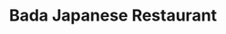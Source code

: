 ---
layout: place
title: Bada Japanese Restaurant
permalink: /colorado/colorado-springs/bada-japanese-restaurant.html
stateAbbr: CO
stateName: Colorado
cityName: Colorado Springs
seo:
  type: restaurant
  links: http://badajapaneserestaurant.com/
place_id: ChIJm0tJBHpEE4cR0_nPKWEs9dQ
photos:
  - name: >-
      places/ChIJm0tJBHpEE4cR0_nPKWEs9dQ/photos/AeeoHcJOGNBTR_9d6ToLl9oa5PfY7qe0MQ77WmNLx--uakL3IvUXy79IQnx_-B96xCOq1AivNemtBeV0d60Mxk9HMYuWTXCbpQE4aepFrf7I8WzPMybaN0MgnPNmkiu20sHA1BrmUbYoYxqpd0ECF2ih0a4iu6SaunaXyYRbVncToQZ93HFBbCrvKcJQJDTLV7dLPKv20N7H6U1psYPyWQRLshMmEZ2Xf_AZrsPHanAbkZWvlmej_PDLtMI4IH3LN42zc_3rwTU6Duw0R1Xg68egVJC3S6waNdP5VW35VCBcqvITPb6iKugpZKlMfVEJHg5MKVMVeTVak682wLkWqka_zSTsxiVNHANSpziEqYy_QppYeJ2R9bQguB8XlT0pDSYW4NcH0XpYtp65M1Nxtfr5la5qzGUHw21931VyGSDgEYIuA89-
    widthPx: 4000
    heightPx: 2250
    authorAttributions:
      - displayName: Altos Vista Villagio
        uri: https://maps.google.com/maps/contrib/115321619948609558309
        photoUri: >-
          https://lh3.googleusercontent.com/a-/ALV-UjXinTJjGWkIOkzuQlkg1kv4dPv-XVjYRZfeGQ085AIYYtYHFSFMvQ=s100-p-k-no-mo
    flagContentUri: >-
      https://www.google.com/local/imagery/report/?cb_client=maps_api_places.places_api&image_key=!1e10!2sCIHM0ogKEICAgIC-ibadmwE&hl=en-US
    googleMapsUri: >-
      https://www.google.com/maps/place//data=!3m4!1e2!3m2!1sCIHM0ogKEICAgIC-ibadmwE!2e10!4m2!3m1!1s0x8713447a04494b9b:0xd4f52c6129cff9d3
  - name: >-
      places/ChIJm0tJBHpEE4cR0_nPKWEs9dQ/photos/AeeoHcKHuB7ZqvZo8Ux_08kEerl-N25odkVYAM0SS6-Md6mI6UtSyFDR1zjfNVbtP7tcDeH9ytC7AWImiTsSPGQuXvvF8j2QkUoqAA4lFH_Du-d0EskhrYtQ80LtaJ-jJsUMd8MWJ4eJ6AEwSyU3FsY-aLS6-tupvFIJTmymYVU0jPnl-vrH6jzcMcIRkyUV9rYBij-y78ihgcQcnWKLhcPCBVNKXRN0rLLMRfcZZITopXJIjgCznMH2cco3-RXuUMaQNSsvE5MwDC4I0_tzqvL_TCFeqWyjwhcM9nRXmhcpDNMcL0oZtLEYLAjWC3mWtuKJzKlRGlwt7uTnC1lWJuinwXPdLvpvwkuyWcvVNtKaeN4jWUJr1SRHB_Czxoi4On6hVIWXkfG0UY-SBOil8xQiOynvKbY6Yl39zo9V7cBcruPf8w
    widthPx: 4032
    heightPx: 3024
    authorAttributions:
      - displayName: Emily L
        uri: https://maps.google.com/maps/contrib/104123761248515455661
        photoUri: >-
          https://lh3.googleusercontent.com/a-/ALV-UjU0IVc9CsCSiKx0BPIhluOiMcTOY8hjxHQhdqm3Lw2CKYZWg_Ei=s100-p-k-no-mo
    flagContentUri: >-
      https://www.google.com/local/imagery/report/?cb_client=maps_api_places.places_api&image_key=!1e10!2sCIHM0ogKEICAgIDahqSbfA&hl=en-US
    googleMapsUri: >-
      https://www.google.com/maps/place//data=!3m4!1e2!3m2!1sCIHM0ogKEICAgIDahqSbfA!2e10!4m2!3m1!1s0x8713447a04494b9b:0xd4f52c6129cff9d3
  - name: >-
      places/ChIJm0tJBHpEE4cR0_nPKWEs9dQ/photos/AeeoHcIXRvLvl2EwDON-NYG9YplDARwIm3SoWZfihofPbrNRlEa23VCdQ71UsRfxpE3cF4f3Jn_tpPmvQtZpoZ_zUWBmg6m3q1cnS8BOaMeVhofV5FhkJ3aCWXSxariFCjPvG6dfHFl8S8SR6RJ1bRgy6CpyNqASI3pJL0Ximi_Lcr1tdpyUplUN69cyE4Gq6UlpCNDFO4qw5rlBada3k1OMxezYVm03LIHrPczNndYc5vGhVtoMObxOwWh-iiQ2kYllDi31lKxTGon-G4djQeo0j8iBgHK9n2hlVOjlAglv6JCpcxKUaUTDvMPBnBgnYxwGYWE0irwC959zlSQlvW-L_rwKSrI_GX3rOkYya0M3XpbLGUg0v4kuoX0ZsoA1IHn2gSH8pJ9Gc0-5OGpLrbK5fj_fVir124dbRoOTP251KatoYKCC
    widthPx: 4080
    heightPx: 2642
    authorAttributions:
      - displayName: Alexandra Villalobos
        uri: https://maps.google.com/maps/contrib/108089805341414869994
        photoUri: >-
          https://lh3.googleusercontent.com/a-/ALV-UjWkrX8TQW06m4wndg4QjQSygdOhbVR-uZKVfQAEj8dhrug51Vyb4A=s100-p-k-no-mo
    flagContentUri: >-
      https://www.google.com/local/imagery/report/?cb_client=maps_api_places.places_api&image_key=!1e10!2sCIHM0ogKEICAgIDrw8e3-QE&hl=en-US
    googleMapsUri: >-
      https://www.google.com/maps/place//data=!3m4!1e2!3m2!1sCIHM0ogKEICAgIDrw8e3-QE!2e10!4m2!3m1!1s0x8713447a04494b9b:0xd4f52c6129cff9d3
  - name: >-
      places/ChIJm0tJBHpEE4cR0_nPKWEs9dQ/photos/AeeoHcKxGf---ZePEpZYXRF9em2DIl6peqLkS3cCUjH82PldqffDW74c3Aui3YQoOQlTOR0cFz8_gjvBI30mcPh0lQ0pNxE4Uc1dlu5CO1HcEw4TJdMeaXCmjJO6rvlByixyCRSs2tWY6F2OyD6BSZcfYTlXMSh8eICsukODhCAmVr6DTssu9aPxI11Ikd_MypSla6apoFCd-tarOCu-BdF6x9piQrgH4pssTYV2q9dRmB5P0wTiDBxPSU6tOPnGEz0OcLdj4NndB1IvCJI4n1zAjnYd7YHZaP74zuq5mkfYECfGZ-uvaCBChCgXgz65jt-oszUoEnHu79bmcXpu43IozyhE0g5vrxnMMG1PWGMEOdupRtUACQlNLElpqoAm2waC8j6woPibpNO1ulYOsSLeAEariD67m7-R_78Ge8kA30v-b8rg
    widthPx: 3000
    heightPx: 3600
    authorAttributions:
      - displayName: James
        uri: https://maps.google.com/maps/contrib/114777315102625484255
        photoUri: >-
          https://lh3.googleusercontent.com/a/ACg8ocK43A4V8zrbbyEhNl94oHlGYQ7hBqBPNyxTuNTF29TBZjSxrA=s100-p-k-no-mo
    flagContentUri: >-
      https://www.google.com/local/imagery/report/?cb_client=maps_api_places.places_api&image_key=!1e10!2sCIHM0ogKEICAgICHt5mDjAE&hl=en-US
    googleMapsUri: >-
      https://www.google.com/maps/place//data=!3m4!1e2!3m2!1sCIHM0ogKEICAgICHt5mDjAE!2e10!4m2!3m1!1s0x8713447a04494b9b:0xd4f52c6129cff9d3
  - name: >-
      places/ChIJm0tJBHpEE4cR0_nPKWEs9dQ/photos/AeeoHcLUNDWyJAvcVW_Chwo8w0dN4MTO2hKPmT2gpN2ns6MYo1sibODWVsUfKM1SYt-cGiH8JVqVJIYqpZBZJKYRf9BO67EzFONWO_qBXssqutuNGwq6k05KDvftkx8ImaJBzRbg3hvCutBwfchlvUxvsvROAFEO2KoKmVy-ZSzvcZWttmmdy5oH2vXMr5Hkh0_S4CEH5umdhHQYgS7bLt9c9gvuE7N5_QSXI1noZBCIubiUAFYiATliT-xEyA20P1EmmKaMMTQFhmWYLGhS5z8gOxjrRcyjyOKTPL6ZLBkbNFsZMcffFwuvHFYHNEdvcM0Sut2F70IBd_EbDYGtegLJ2TDIcW0r7YclB6W33-MOdtcPApu5PNDLz1FOmYLYp_PSrGbTStSiVWjjo7BTqEekL_u8NdWnJ5g44XWptd2Tm2_7Ke4c
    widthPx: 4000
    heightPx: 3000
    authorAttributions:
      - displayName: Dennis Dame
        uri: https://maps.google.com/maps/contrib/105293454285898818028
        photoUri: >-
          https://lh3.googleusercontent.com/a-/ALV-UjU2qEBnoKuLxa9cYU5wNidpAL1kiC_vIpREKjFnj4Wun_zc3gWi=s100-p-k-no-mo
    flagContentUri: >-
      https://www.google.com/local/imagery/report/?cb_client=maps_api_places.places_api&image_key=!1e10!2sCIHM0ogKEICAgMCghojhkgE&hl=en-US
    googleMapsUri: >-
      https://www.google.com/maps/place//data=!3m4!1e2!3m2!1sCIHM0ogKEICAgMCghojhkgE!2e10!4m2!3m1!1s0x8713447a04494b9b:0xd4f52c6129cff9d3
  - name: >-
      places/ChIJm0tJBHpEE4cR0_nPKWEs9dQ/photos/AeeoHcJOk_CHGX4JK30vg3QogRtRP3VuoqKrcHRIPY4nUMruyqug_vUN9DMitSdLGfkQpptVsARWITLDdmoHEVm6thE4CvS8f08BSCW5XyppSivj1sBqBXdVl-1BqKDIIbCnEy_S93nTEqPVMblWNC8D80jAYih6c5dUyN9kDYt30zSdYU-E2mAEM68fq7TGzr93_UJUUefkBSGTXUj8P5hzwuccn-6cDkUUlsF1jcZNoujq46Jvm4AC1sO8RZfHCqGQXcT1JhnEST2wjAo5wtYPUg5iZ6Sjpj__u-jVOK5CMV3l75yO3BSUL6jOGONGAi0lo4RRYxHbgGCgNewy43dfKA8IfpYCG3RdTbrvZ3yUwhZAMslXAOGkFiMW9nMIfg1zjQ7ntZ2vDKGJiyDf7fOmIFrzagtoZRGVo47AprhUqPGhX8w
    widthPx: 4000
    heightPx: 3000
    authorAttributions:
      - displayName: Hank Chang
        uri: https://maps.google.com/maps/contrib/112458689918650437578
        photoUri: >-
          https://lh3.googleusercontent.com/a-/ALV-UjVulvD7xYj42joPq5SQqomZArJ1w7ixc3IzZBSISp0tPgdsSRe8cg=s100-p-k-no-mo
    flagContentUri: >-
      https://www.google.com/local/imagery/report/?cb_client=maps_api_places.places_api&image_key=!1e10!2sCIHM0ogKEICAgICroY2lmgE&hl=en-US
    googleMapsUri: >-
      https://www.google.com/maps/place//data=!3m4!1e2!3m2!1sCIHM0ogKEICAgICroY2lmgE!2e10!4m2!3m1!1s0x8713447a04494b9b:0xd4f52c6129cff9d3
  - name: >-
      places/ChIJm0tJBHpEE4cR0_nPKWEs9dQ/photos/AeeoHcLaIoxQ3bnCfwUZbZBZdnQWVtrPs6tOUVX30CEHdpxiVTJUdqvGP4N3Y2Qg_Ce-IRpGoemrLiIxVR9FIE4qOd0uFNdagqTwRAvxNOVZlTffQXFs8lM2zNwnZlsftPDNl4bKOFQpQ9ac62mizlV-Ism2fCbUtZG086uDEye-_KQQQmEjs0dZ7eC1ZY3zN-tBx-HvXoObOxZOOe0RHNbweEE7OFH2pEEkiYpT1ruceSGNri0EmnwN1F09JXoOU_ahHZQ9G3YKbeQNBSgpi-iHDbUNyjQkjyNtx1gdGEeSPwkUuVnLZCZ9Rwws3OEr4uem7v7GrBjJiBPnOg8xCzi9gHn-2wtwqFwJBiW9iTPkCHRrXESKXVVvOn8v9QCszwREZblvJx8RvVNZJbSDddlnaAzARTaPTMrpGS7fpxNGU2w1UA
    widthPx: 4608
    heightPx: 3456
    authorAttributions:
      - displayName: Krista Blocher
        uri: https://maps.google.com/maps/contrib/107858408084872909197
        photoUri: >-
          https://lh3.googleusercontent.com/a-/ALV-UjUXUkurpM-xZt9E7tvFE4Yg0Q0ikrUsk_sdM1u1CGerBtGW87F_hA=s100-p-k-no-mo
    flagContentUri: >-
      https://www.google.com/local/imagery/report/?cb_client=maps_api_places.places_api&image_key=!1e10!2sCIHM0ogKEICAgID-quyOdQ&hl=en-US
    googleMapsUri: >-
      https://www.google.com/maps/place//data=!3m4!1e2!3m2!1sCIHM0ogKEICAgID-quyOdQ!2e10!4m2!3m1!1s0x8713447a04494b9b:0xd4f52c6129cff9d3
  - name: >-
      places/ChIJm0tJBHpEE4cR0_nPKWEs9dQ/photos/AeeoHcLkOAERw3ZzYKdcab4EQbRfe4MRtg2TWfjxIAM717DthkMAbcdNjz4j5fVYd8CG5vBhivDCmojVY7VvLUSM5Hvl3cMCj4c151piah9qCjSSsBFnmve1MK7peddx7Bw9QV429rfusKX6OptL6NC1uMOyPCmCmLHduY5eg0M2_9q2dD299Hj8txZ1pUorevU0JRcOIFDSifm-xit0HtiiqxMbDoHs12swO5i_Oc-hpmsm5RZhERfJxNVd_nT_HC3_fm3nhIjgSWZKm5E3BuQzdx1eylCWnL5tQ5yjEfzJSYV02N2UCx24vOwyBdrlt_o66VAYsHgNfXzMwuFZvxa2YVACWfm7bM_oOuercP24yGOr7lCwMFfp0v_5IP_7B_NH6FJ15s_kU4btXeF5P7IWrhG2r3hVuEvMMaf65ELqyN-td3eL
    widthPx: 3270
    heightPx: 4800
    authorAttributions:
      - displayName: Kalie Gould
        uri: https://maps.google.com/maps/contrib/117565439227592518531
        photoUri: >-
          https://lh3.googleusercontent.com/a-/ALV-UjWR0eUJeEPdP9C2kLipMKIujKj1d5ubqBNARhy0rualbmYjl2U=s100-p-k-no-mo
    flagContentUri: >-
      https://www.google.com/local/imagery/report/?cb_client=maps_api_places.places_api&image_key=!1e10!2sCIHM0ogKEICAgMCw09m-8AE&hl=en-US
    googleMapsUri: >-
      https://www.google.com/maps/place//data=!3m4!1e2!3m2!1sCIHM0ogKEICAgMCw09m-8AE!2e10!4m2!3m1!1s0x8713447a04494b9b:0xd4f52c6129cff9d3
  - name: >-
      places/ChIJm0tJBHpEE4cR0_nPKWEs9dQ/photos/AeeoHcL72uN8UuHqAlBNOllijchLgKD-7s_t1X2lSDyRtwavO54QSS0r9pX00bxUCZ0kK5yLsWi6aRzuHM-6FB0DeKkvR1uz7Dn8n-qSP38Mz8MBrQYlBmYsNmsgJqhxAtn-D4sjSxqDndiO8n1BHKkGophf_cmlo5GMLrvHEmxV77X_wpBmlDMdPjmREZ8nkkYLgEfiDDVVxmyVGVd6OrnzWLPHwzR_h6WiB7r5q8oAz3iEivenHJ0mN8d9B9ta9EhDan_b9DpY29lugvCAFVpTMHY2Vay_Wj21t-X4nJpqaCf1RThRWsStj1jC1SGC5RhOMVsmdQvHlkgyYdazSZfNuD_gnelDHBRPyhmwhUopf77WP_exUY6sJdsoTZqTJZNkaFjddtDOcKFQW0rKL92pDUj3WmCGmRQLYgd7RtD-dWAz_kMl
    widthPx: 3000
    heightPx: 4000
    authorAttributions:
      - displayName: Hank Chang
        uri: https://maps.google.com/maps/contrib/112458689918650437578
        photoUri: >-
          https://lh3.googleusercontent.com/a-/ALV-UjVulvD7xYj42joPq5SQqomZArJ1w7ixc3IzZBSISp0tPgdsSRe8cg=s100-p-k-no-mo
    flagContentUri: >-
      https://www.google.com/local/imagery/report/?cb_client=maps_api_places.places_api&image_key=!1e10!2sCIHM0ogKEICAgICroY2L-QE&hl=en-US
    googleMapsUri: >-
      https://www.google.com/maps/place//data=!3m4!1e2!3m2!1sCIHM0ogKEICAgICroY2L-QE!2e10!4m2!3m1!1s0x8713447a04494b9b:0xd4f52c6129cff9d3
  - name: >-
      places/ChIJm0tJBHpEE4cR0_nPKWEs9dQ/photos/AeeoHcL2PZJ1Gs7Ckeslamhkc3sPF0FERgcWZfJw7osuv9bb-zICLpRKiH2va-fy1RuIkthF6eunfCIAKNzbRfdRozrUHic3_8Z5lvl9QkHsljeUlRzngFqiLrlXOs7z3-k0Hac0aDANnvjRXxhFxN8H7uIEwhnG8YuR6Bz4s6GKyGfQFcTWhtCBPynZmwsB4yCznS07vPKi7cTmi1ec4honkqA8pDj-Rujw_nE-KFikjGKCLzLhK-uYC13LBGpkMOO415TBwwOaZwqCxPJuwVmDjLH4lo3ILhLgbsKKJ_CJNqHaiVo3BtirnOEDaDQHVfanu6qSq-0V3OHAf898FHEUGAnaQ9Wlqsx7Ck7QxAlCqMvRNhEGUom5Jt9zJ5VOrmNRehSj84Awds89Bs4u6679bTXpHYxxP8n-rNgL_T7BTjumBIDT
    widthPx: 3000
    heightPx: 4000
    authorAttributions:
      - displayName: Hank Chang
        uri: https://maps.google.com/maps/contrib/112458689918650437578
        photoUri: >-
          https://lh3.googleusercontent.com/a-/ALV-UjVulvD7xYj42joPq5SQqomZArJ1w7ixc3IzZBSISp0tPgdsSRe8cg=s100-p-k-no-mo
    flagContentUri: >-
      https://www.google.com/local/imagery/report/?cb_client=maps_api_places.places_api&image_key=!1e10!2sCIHM0ogKEICAgICroY2j2QE&hl=en-US
    googleMapsUri: >-
      https://www.google.com/maps/place//data=!3m4!1e2!3m2!1sCIHM0ogKEICAgICroY2j2QE!2e10!4m2!3m1!1s0x8713447a04494b9b:0xd4f52c6129cff9d3
address: 2777 Janitell Rd, Colorado Springs, CO 80906, USA
street: 2777 Janitell Rd
city: Colorado Springs
state: CO
zip: '80906'
country: USA
neighborhood: Southeast Colorado Springs
latitude: '38.794285'
longitude: '-104.787665'
accessibility_options:
  wheelchairAccessibleParking: true
  wheelchairAccessibleEntrance: true
  wheelchairAccessibleRestroom: true
  wheelchairAccessibleSeating: true
business_status: OPERATIONAL
name: Bada Japanese Restaurant
google_maps_links:
  directionsUri: >-
    https://www.google.com/maps/dir//''/data=!4m7!4m6!1m1!4e2!1m2!1m1!1s0x8713447a04494b9b:0xd4f52c6129cff9d3!3e0
  placeUri: https://maps.google.com/?cid=15345220101159778771
  writeAReviewUri: >-
    https://www.google.com/maps/place//data=!4m3!3m2!1s0x8713447a04494b9b:0xd4f52c6129cff9d3!12e1
  reviewsUri: >-
    https://www.google.com/maps/place//data=!4m4!3m3!1s0x8713447a04494b9b:0xd4f52c6129cff9d3!9m1!1b1
  photosUri: >-
    https://www.google.com/maps/place//data=!4m3!3m2!1s0x8713447a04494b9b:0xd4f52c6129cff9d3!10e5
primary_type: Japanese Restaurant
opening_hours:
  openNow: false
  periods:
    - open:
        day: 0
        hour: 16
        minute: 30
      close:
        day: 0
        hour: 21
        minute: 0
    - open:
        day: 2
        hour: 16
        minute: 30
      close:
        day: 2
        hour: 21
        minute: 0
    - open:
        day: 3
        hour: 16
        minute: 30
      close:
        day: 3
        hour: 21
        minute: 0
    - open:
        day: 4
        hour: 16
        minute: 30
      close:
        day: 4
        hour: 21
        minute: 0
    - open:
        day: 5
        hour: 16
        minute: 30
      close:
        day: 5
        hour: 22
        minute: 0
    - open:
        day: 6
        hour: 16
        minute: 30
      close:
        day: 6
        hour: 22
        minute: 0
  weekdayDescriptions:
    - 'Monday: Closed'
    - 'Tuesday: 4:30 – 9:00 PM'
    - 'Wednesday: 4:30 – 9:00 PM'
    - 'Thursday: 4:30 – 9:00 PM'
    - 'Friday: 4:30 – 10:00 PM'
    - 'Saturday: 4:30 – 10:00 PM'
    - 'Sunday: 4:30 – 9:00 PM'
  nextOpenTime: '2025-05-03T22:30:00Z'
secondary_opening_hours:
  regular:
    weekdayDescriptions: null
    type: null
  current:
    weekdayDescriptions: null
    type: null
phone: (719) 424-7269
price_level: PRICE_LEVEL_MODERATE
price_range: $20 &ndash; $30
rating: '4.5'
rating_count: 803
website: http://badajapaneserestaurant.com/
description: >-
  Discover Bada Japanese Restaurant in Colorado Springs, CO$$$Bada Japanese
  Restaurant in Colorado Springs, CO, stands out as a go-to spot for fresh
  Japanese flavors, blending traditional dishes with a modern vibe. This eatery
  delights visitors with its selection of expertly crafted sushi rolls and
  savory teriyaki options, complemented by a variety of beverages like beer,
  cocktails, and wine to enhance the dining experience. Accessibility features,
  such as wheelchair-friendly parking and entrances, make it an inclusive choice
  for everyone seeking quality sushi near me. The restaurant's moderate pricing
  offers great value for authentic Japanese cuisine, ideal for casual dinners or
  special occasions. With convenient hours in the evenings, it's a perfect
  destination for those exploring top-rated sushi restaurants in the area.
generative_summary: >-
  Discover Bada Japanese Restaurant in Colorado Springs, CO$$$Bada Japanese
  Restaurant in Colorado Springs, CO, stands out as a go-to spot for fresh
  Japanese flavors, blending traditional dishes with a modern vibe. This eatery
  delights visitors with its selection of expertly crafted sushi rolls and
  savory teriyaki options, complemented by a variety of beverages like beer,
  cocktails, and wine to enhance the dining experience. Accessibility features,
  such as wheelchair-friendly parking and entrances, make it an inclusive choice
  for everyone seeking quality sushi near me. The restaurant's moderate pricing
  offers great value for authentic Japanese cuisine, ideal for casual dinners or
  special occasions. With convenient hours in the evenings, it's a perfect
  destination for those exploring top-rated sushi restaurants in the area.
generative_disclosure: Summarized by AI using the Grok-3-Mini model.
reviews: null
review_summary: >-
  What People Say About This Sushi Spot$$$Visitors often praise the fresh and
  flavorful sushi at this spot, highlighting how it hits the mark for anyone
  craving reliable Japanese options nearby. Many appreciate the friendly service
  and welcoming atmosphere, which make meals feel relaxed and enjoyable without
  any major complaints. Feedback frequently notes the generous portions and
  variety of dishes, making it a solid pick for groups or solo diners looking
  for satisfying eats. Overall, the high ratings reflect a positive consensus on
  the taste and quality, though some mention occasional waits during peak times.
  If you're searching for sushi places near me, this location comes across as a
  dependable favorite that's worth trying for a tasty, no-fuss experience.
review_disclosure: Summarized by AI using the Grok-3-Mini model.
parking_options: null
payment_options: null
allow_dogs: null
curbside_pickup: null
delivery: null
dine_in: null
good_for_children: null
good_for_groups: null
good_for_sports: null
live_music: null
menu_for_children: null
outdoor_seating: null
reservable: null
restroom: null
serves_beer: null
serves_breakfast: null
serves_brunch: null
serves_cocktails: null
serves_coffee: null
serves_dinner: null
serves_dessert: null
serves_lunch: null
serves_vegetarian_food: null
serves_wine: null
takeout: null
update_category: enterprise
places_description: null

---